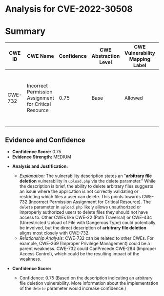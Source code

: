 # Analysis for CVE-2022-30508

# Summary
| CWE ID | CWE Name | Confidence | CWE Abstraction Level | CWE Vulnerability Mapping Label | CWE-Vulnerability Mapping Notes |
|---|---|---|---|---|---|
| CWE-732 | Incorrect Permission Assignment for Critical Resource | 0.75 | Base | Allowed | The **arbitrary file deletion** vulnerability in `upload.php` can be directly attributed to this CWE. |

## Evidence and Confidence

*   **Confidence Score:** 0.75
*   **Evidence Strength:** MEDIUM

- **Analysis and Justification:**
  - *Explanation:* The vulnerability description states an "**arbitrary file deletion** vulnerability in `upload.php` via the delete parameter." While the description is brief, the ability to delete arbitrary files suggests an issue where the application is not correctly validating or restricting which files a user can delete. This points towards CWE-732 (Incorrect Permission Assignment for Critical Resource). The `delete` parameter in `upload.php` likely allows unauthorized or improperly authorized users to delete files they should not have access to. Other CWEs like CWE-22 (Path Traversal) or CWE-434 (Unrestricted Upload of File with Dangerous Type) could potentially be involved, but the direct description of **arbitrary file deletion** aligns most closely with CWE-732.
  - *Relationship Analysis:* CWE-732 can be related to other CWEs. For example, CWE-269 (Improper Privilege Management) could be a parent weakness. CWE-732 could CanPrecede CWE-284 (Improper Access Control), which could be the resulting impact of the weakness.

- **Confidence Score:**
  - Confidence: 0.75 (Based on the description indicating an arbitrary file deletion vulnerability. More information about the implementation of the `delete` parameter would increase confidence.)